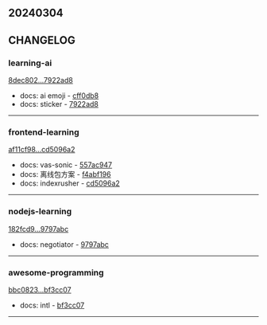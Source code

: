 ## 20240304

## CHANGELOG

### learning-ai

[8dec802...7922ad8](https://github.com/zhbhun/learning-ai/compare/8dec802...7922ad8)

* docs: ai emoji - [cff0db8](https://github.com/zhbhun/learning-ai/commit/cff0db884c39749fbd17bac2fd39de04c1ffa268)
* docs: sticker - [7922ad8](https://github.com/zhbhun/learning-ai/commit/7922ad802693c1e25f9e249c12488c6043069adc)

---

### frontend-learning

[af11cf98...cd5096a2](https://github.com/zhbhun/frontend-learning/compare/af11cf98...cd5096a2)

* docs: vas-sonic - [557ac947](https://github.com/zhbhun/frontend-learning/commit/557ac947c34c6a4a7ef5bef41ed15a60eea9f69b)
* docs: 离线包方案 - [f4abf196](https://github.com/zhbhun/frontend-learning/commit/f4abf196ac9568d0ceac3e6a8177d548399779a5)
* docs: indexrusher - [cd5096a2](https://github.com/zhbhun/frontend-learning/commit/cd5096a2f8e03f8afc1aa1320e0db64e17be9eb0)

---

### nodejs-learning

[182fcd9...9797abc](https://github.com/zhbhun/nodejs-learning/compare/182fcd9...9797abc)

* docs: negotiator - [9797abc](https://github.com/zhbhun/nodejs-learning/commit/9797abc20c7991bd3c2dbb4ac8dd1a645a60f824)

---

### awesome-programming

[bbc0823...bf3cc07](https://github.com/zhbhun/awesome-programming/compare/bbc0823...bf3cc07)

* docs: intl - [bf3cc07](https://github.com/zhbhun/awesome-programming/commit/bf3cc07de4cf953830dd17c810f9c5d406bf15d8)

---


